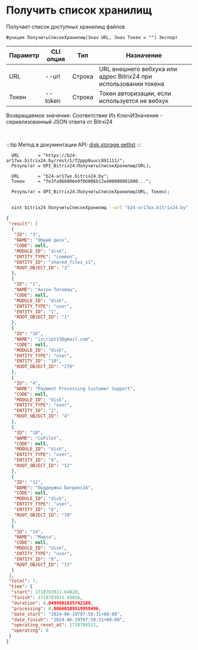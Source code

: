 ﻿---
sidebar_position: 1
---

# Получить список хранилищ
 Получает список доступных хранилищ файлов



`Функция ПолучитьСписокХранилищ(Знач URL, Знач Токен = "") Экспорт`

  | Параметр | CLI опция | Тип | Назначение |
  |-|-|-|-|
  | URL | --url | Строка | URL внешнего вебхука или адрес Bitrix24 при использовании токена |
  | Токен | --token | Строка | Токен авторизации, если используется не вебхук |

  
  Возвращаемое значение:   Соответствие Из КлючИЗначение - сериализованный JSON ответа от Bitrxi24

<br/>

:::tip
Метод в документации API: [disk.storage.getlist](https://dev.1c-bitrix.ru/rest_help/disk/storage/disk_storage_getlist.php)
:::
<br/>


```bsl title="Пример кода"
  URL       = "https://b24-ar17wx.bitrix24.by/rest/1/f2ppp8uucc891111/";
  Результат = OPI_Bitrix24.ПолучитьСписокХранилищ(URL);
  
  URL       = "b24-ar17wx.bitrix24.by";
  Токен     = "fe3fa966006e9f06006b12e400000001000...";
  
  Результат = OPI_Bitrix24.ПолучитьСписокХранилищ(URL, Токен);
```



```sh title="Пример команды CLI"
    
  oint bitrix24 ПолучитьСписокХранилищ --url "b24-ar17wx.bitrix24.by" --token "b9df7366006e9f06006b12e400000001000..."

```

```json title="Результат"
{
 "result": [
  {
   "ID": "3",
   "NAME": "Общий диск",
   "CODE": null,
   "MODULE_ID": "disk",
   "ENTITY_TYPE": "common",
   "ENTITY_ID": "shared_files_s1",
   "ROOT_OBJECT_ID": "3"
  },
  {
   "ID": "1",
   "NAME": "Антон Титовец",
   "CODE": null,
   "MODULE_ID": "disk",
   "ENTITY_TYPE": "user",
   "ENTITY_ID": "1",
   "ROOT_OBJECT_ID": "1"
  },
  {
   "ID": "16",
   "NAME": "iscript13@gmail.com",
   "CODE": null,
   "MODULE_ID": "disk",
   "ENTITY_TYPE": "user",
   "ENTITY_ID": "10",
   "ROOT_OBJECT_ID": "270"
  },
  {
   "ID": "4",
   "NAME": "Payment Processing Customer Support",
   "CODE": null,
   "MODULE_ID": "disk",
   "ENTITY_TYPE": "user",
   "ENTITY_ID": "2",
   "ROOT_OBJECT_ID": "4"
  },
  {
   "ID": "10",
   "NAME": "CoPilot",
   "CODE": null,
   "MODULE_ID": "disk",
   "ENTITY_TYPE": "user",
   "ENTITY_ID": "4",
   "ROOT_OBJECT_ID": "52"
  },
  {
   "ID": "12",
   "NAME": "Поддержка Битрикс24",
   "CODE": null,
   "MODULE_ID": "disk",
   "ENTITY_TYPE": "user",
   "ENTITY_ID": "6",
   "ROOT_OBJECT_ID": "70"
  },
  {
   "ID": "14",
   "NAME": "Марта",
   "CODE": null,
   "MODULE_ID": "disk",
   "ENTITY_TYPE": "user",
   "ENTITY_ID": "8",
   "ROOT_OBJECT_ID": "72"
  }
 ],
 "total": 7,
 "time": {
  "start": 1718783911.64028,
  "finish": 1718783911.69026,
  "duration": 0.0499801635742188,
  "processing": 0.00660109519958496,
  "date_start": "2024-06-19T07:58:31+00:00",
  "date_finish": "2024-06-19T07:58:31+00:00",
  "operating_reset_at": 1718784511,
  "operating": 0
 }
}
```
